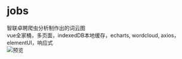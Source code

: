 # jobs
智联卓聘爬虫分析制作出的词云图</br>
vue全家桶，多页面，indexedDB本地缓存，echarts, wordcloud, axios，elementUI，响应式</br>
![预览](https://www.bressanone.club/pics/clouds.png)